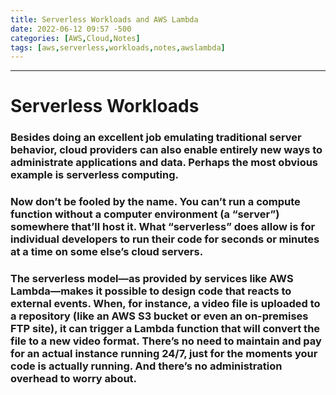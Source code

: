 ```yaml
---
title: Serverless Workloads and AWS Lambda
date: 2022-06-12 09:57 -500
categories: [AWS,Cloud,Notes]
tags: [aws,serverless,workloads,notes,awslambda]
---
```

***
# Serverless Workloads
### Besides doing an excellent job emulating traditional server behavior, cloud providers can also enable entirely new ways to administrate applications and data. Perhaps the most obvious example is serverless computing.

### Now don’t be fooled by the name. You can’t run a compute function without a computer environment (a “server”) somewhere that’ll host it. What “serverless” does allow is for individual developers to run their code for seconds or minutes at a time on some else’s cloud servers.

### The serverless model—as provided by services like **AWS Lambda—makes** it possible to design code that reacts to external events. When, for instance, a video file is uploaded to a repository (like an AWS S3 bucket or even an on-premises FTP site), it can trigger a Lambda function that will convert the file to a new video format. There’s no need to maintain and pay for an actual instance running 24/7, just for the moments your code is actually running. And there’s no administration overhead to worry about.